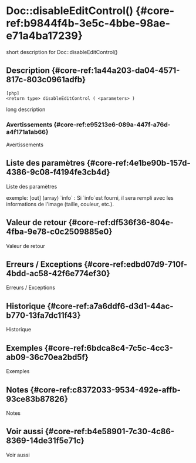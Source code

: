 # Doc::disableEditControl() {#core-ref:b9844f4b-3e5c-4bbe-98ae-e71a4ba17239}

<div class="short-description">
<span class="fixme template">short description for Doc::disableEditControl()</span>
</div>
<!--
<div class="applicability">
Obsolète depuis #.#.#
</div>
-->

## Description {#core-ref:1a44a203-da04-4571-817c-803c0961adfb}

    [php]
    <return type> disableEditControl ( <parameters> )

<span class="fixme template">long description</span>

### Avertissements {#core-ref:e95213e6-089a-447f-a76d-a4f171a1ab66}

<span class="fixme template">Avertissements</span>

## Liste des paramètres {#core-ref:4e1be90b-157d-4386-9c08-f4194fe3cb4d}

<span class="fixme template">Liste des paramètres</span>

<div class="fixme template">
exemple:  
[out] (array) `info`
:   Si `info`est fourni, il sera rempli avec les informations de l'image (taille, couleur, etc.).
</div>

## Valeur de retour {#core-ref:df536f36-804e-4fba-9e78-c0c2509885e0}

<span class="fixme template">Valeur de retour</span>

## Erreurs / Exceptions {#core-ref:edbd07d9-710f-4bdd-ac58-42f6e774ef30}

<span class="fixme template">Erreurs / Exceptions</span>

## Historique {#core-ref:a7a6ddf6-d3d1-44ac-b770-13fa7dc11f43}

<span class="fixme template">Historique</span>

## Exemples {#core-ref:6bdca8c4-7c5c-4cc3-ab09-36c70ea2bd5f}

<span class="fixme template">Exemples</span>

## Notes {#core-ref:c8372033-9534-492e-affb-93ce83b87826}

<span class="fixme template">Notes</span>

## Voir aussi {#core-ref:b4e58901-7c30-4c86-8369-14de31f5e71c}

<span class="fixme template">Voir aussi</span>

